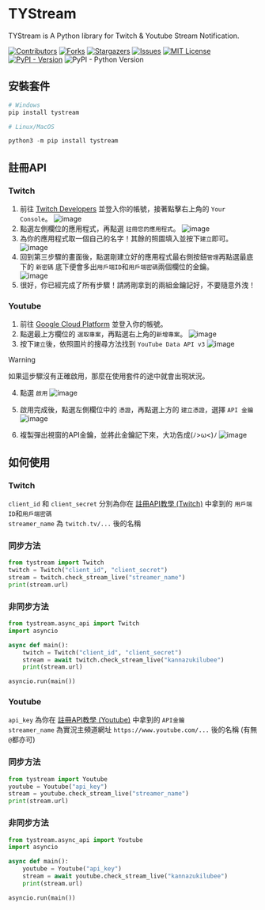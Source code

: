 # TYStream
TYStream is A Python library for Twitch & Youtube Stream Notification.

[![Contributors][contributors-shield]][contributors-url]
[![Forks][forks-shield]][forks-url]
[![Stargazers][stars-shield]][stars-url]
[![Issues][issues-shield]][issues-url]
[![MIT License][license-shield]][license-url]
[![PyPI - Version][pypi-shield]][pypi-url]
![PyPI - Python Version](https://img.shields.io/pypi/pyversions/tystream?style=for-the-badge)

## 安裝套件
```python
# Windows
pip install tystream

# Linux/MacOS

python3 -m pip install tystream
```

## 註冊API
### Twitch
1. 前往 [Twitch Developers](https://dev.twitch.tv/) 並登入你的帳號，接著點擊右上角的 `Your Console`。
![image](https://github.com/Mantouisyummy/TYStream/assets/51238168/8d4137a2-fb1c-4c01-8c1a-a03ea181a1b3)
1. 點選左側欄位的應用程式，再點選 `註冊您的應用程式`。
![image](https://github.com/Mantouisyummy/TYStream/assets/51238168/06011479-aa80-4def-a34a-a5f220ad971c)
3. 為你的應用程式取一個自己的名字！其餘的照圖填入並按下`建立`即可。
![image](https://github.com/Mantouisyummy/TYStream/assets/51238168/12f4e911-abe4-4367-954f-96cacc44f30a)
4. 回到第三步驟的畫面後，點選剛建立好的應用程式最右側按鈕`管理`再點選最底下的 `新密碼`  底下便會多出`用戶端ID`和`用戶端密碼`兩個欄位的金鑰。  
![image](https://github.com/Mantouisyummy/TYStream/assets/51238168/1b8a0c62-31c6-4f00-a456-96c7bf4a46b4)
5. 很好，你已經完成了所有步驟！請將剛拿到的兩組金鑰記好，不要隨意外洩！
### Youtube
1. 前往 [Google Cloud Platform](https://console.cloud.google.com/?hl=zh-tw) 並登入你的帳號。
2. 點選最上方欄位的 `選取專案`，再點選右上角的`新增專案`。
![image](https://github.com/Mantouisyummy/TYStream/assets/51238168/ae2bd559-6a55-4bf8-95d4-86b1e46619b8)
3. 按下`建立`後，依照圖片的搜尋方法找到 `YouTube Data API v3`
![image](https://github.com/Mantouisyummy/TYStream/assets/51238168/2697cab3-3ce5-412c-85b8-64abfad8f91d)
> [!WARNING]
> 如果這步驟沒有正確啟用，那麼在使用套件的途中就會出現狀況。
4. 點選 `啟用`
![image](https://github.com/Mantouisyummy/TYStream/assets/51238168/8fd69240-88db-4d7e-b212-28892b142ade)

5. 啟用完成後，點選左側欄位中的 `憑證`，再點選上方的 `建立憑證`，選擇 `API 金鑰`
![image](https://github.com/Mantouisyummy/TYStream/assets/51238168/47666706-c172-4301-a48c-07108e3926c8)
6. 複製彈出視窗的API金鑰，並將此金鑰記下來，大功告成(ﾉ>ω<)ﾉ
![image](https://github.com/Mantouisyummy/TYStream/assets/51238168/1b7c2f35-440d-475e-a2d5-ee4a5125a5ea)

## 如何使用

### Twitch
`client_id` 和 `client_secret` 分別為你在 <a href="#twitch">註冊API教學 (Twitch)</a> 中拿到的 `用戶端ID`和`用戶端密碼`   
`streamer_name` 為 `twitch.tv/...` 後的名稱
### 同步方法
```py
from tystream import Twitch
twitch = Twitch("client_id", "client_secret")
stream = twitch.check_stream_live("streamer_name")
print(stream.url)
```
### 非同步方法
```py
from tystream.async_api import Twitch
import asyncio

async def main():
    twitch = Twitch("client_id", "client_secret")
    stream = await twitch.check_stream_live("kannazukilubee")
    print(stream.url)

asyncio.run(main())
```

### Youtube
`api_key` 為你在 <a href="#youtube">註冊API教學 (Youtube)</a> 中拿到的 `API金鑰`  
`streamer_name` 為實況主頻道網址 `https://www.youtube.com/...` 後的名稱 (有無`@`都亦可)
### 同步方法
```py
from tystream import Youtube
youtube = Youtube("api_key")
stream = youtube.check_stream_live("streamer_name")
print(stream.url)
```
### 非同步方法
```py
from tystream.async_api import Youtube
import asyncio

async def main():
    youtube = Youtube("api_key")
    stream = await youtube.check_stream_live("kannazukilubee")
    print(stream.url)

asyncio.run(main())

```
<!-- SHIELDS -->

[contributors-shield]: https://img.shields.io/github/contributors/Mantouisyummy/TYStream.svg?style=for-the-badge

[contributors-url]: https://github.com/Mantouisyummy/TYStream/graphs/contributors

[forks-shield]: https://img.shields.io/github/forks/Mantouisyummy/TYStream.svg?style=for-the-badge

[forks-url]: https://github.com/Mantou-9487/Mantouisyummy/network/members

[stars-shield]: https://img.shields.io/github/stars/Mantouisyummy/TYStream.svg?style=for-the-badge

[stars-url]: https://github.com/Mantouisyummy/TYStream/stargazers 

[issues-shield]: https://img.shields.io/github/issues/Mantouisyummy/TYStream.svg?style=for-the-badge

[issues-url]: https://github.com/Mantouisyummy/TYStream/issues

[license-shield]: https://img.shields.io/github/license/Mantouisyummy/TYStream.svg?style=for-the-badge

[license-url]: https://github.com/Mantouisyummy/TYStream/blob/main/LICENSE.md

[pypi-shield]: https://img.shields.io/pypi/v/tystream?style=for-the-badge

[pypi-url]: https://pypi.org/project/tystream/